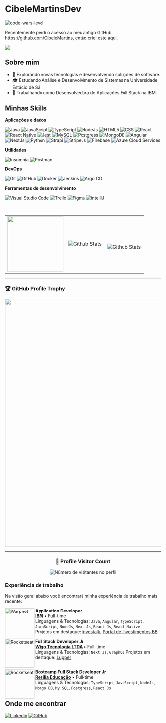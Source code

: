 # CibeleMartinsDev

<img src="https://www.codewars.com/users/CibeleMartinsDev/badges/large" alt="code-wars-level"/>

Recentemente perdi o acesso ao meu antigo GitHub https://github.com/CibeleMartins, então criei este aqui.

![](https://komarev.com/ghpvc/?username=CibeleMartinsDev&color=006bed)

## Sobre mim

- 🤔 Explorando novas tecnologias e desenvolvendo soluções de software.
- 🎓 Estudando Análise e Desenvolvimento de Sistemas na Universidade Estácio de Sá.
- 💼 Trabalhando como Desenvolvedora de Aplicações Full Stack na IBM.

## Minhas Skills

**Aplicações e dados**

![Java](https://img.shields.io/badge/-Java-333333?style=flat&logo=Java&logoColor=007396)
![JavaScript](https://img.shields.io/badge/-JavaScript-333333?style=flat&logo=javascript)
![TypeScript](https://img.shields.io/badge/-TypeScript-333333?style=flat&logo=typescript)
![NodeJs](https://img.shields.io/badge/-NodeJs-333333?style=flat&logo=nodejs)
![HTML5](https://img.shields.io/badge/-HTML5-333333?style=flat&logo=HTML5)
![CSS](https://img.shields.io/badge/-CSS-333333?style=flat&logo=CSS3&logoColor=1572B6)
![React](https://img.shields.io/badge/-React-333333?style=flat&logo=react)
![React Native](https://img.shields.io/badge/-React%20Native-333333?style=flat&logo=react)
![Jest](https://img.shields.io/badge/-Jest-333333?style=flat&logo=jest)
![MySQL](https://img.shields.io/badge/-MySQL-333333?style=flat&logo=mysql)
![Postgress](https://img.shields.io/badge/-Postgress-333333?style=flat&logo=postgress)
![MongoDB](https://img.shields.io/badge/-MongoDB-333333?style=flat&logo=mongodb)
![Angular](https://img.shields.io/badge/-Angular-333333?style=flat&logo=angular)
![NextJs](https://img.shields.io/badge/-NextJs-333333?style=flat&logo=nextjs)
![Python](https://img.shields.io/badge/-Python-333333?style=flat&logo=python)
![Strapi](https://img.shields.io/badge/-Strapi-333333?style=flat&logo=strapi)
![StripeJs](https://img.shields.io/badge/-Stripejs-333333?style=flat&logo=stripejs)
![Firebase](https://img.shields.io/badge/-Firebase-333333?style=flat&logo=firebase)
![Azure Cloud Services](https://img.shields.io/badge/-Microsoft-333333?style=flat&logo=Microsoft)

**Utilidades**

![Insomnia](https://img.shields.io/badge/-Insomnia-333333?style=flat&logo=insomnia)
![Postman](https://img.shields.io/badge/-Postman-333333?style=flat&logo=postman)

**DevOps**

![Git](https://img.shields.io/badge/-Git-333333?style=flat&logo=git)
![GitHub](https://img.shields.io/badge/-GitHub-333333?style=flat&logo=github)
![Docker](https://img.shields.io/badge/-Docker-333333?style=flat&logo=docker)
![Jenkins](https://img.shields.io/badge/-Jenkins-333333?style=flat&logo=jenkins)
![Argo CD](https://img.shields.io/badge/-ArgoCD-333333?style=flat&logo=argocd)

**Ferramentas de desenvolvimento**

![Visual Studio Code](https://img.shields.io/badge/-Visual%20Studio%20Code-333333?style=flat&logo=visual-studio-code&logoColor=007ACC)
![Trello](https://img.shields.io/badge/-Trello-333333?style=flat&logo=trello&logoColor=007ACC)
![Figma](https://img.shields.io/badge/-Figma-333333?style=flat&logo=figma&logoColor=007ACC)
![intelliJ](https://img.shields.io/badge/-intelliJ-333333?style=flat&logo=intelliJ&logoColor=007ACC)

<br/>

<table>
  <tr>
    <td>
 
<a href="https://github.com/CibeleMartinsDev" title="Perfil da Cibele">
  <img height="180em" src="https://github-readme-stats.vercel.app/api?username=CibeleMartinsDev&theme=dracula&show_icons=true" />
</a>
    </td>
    <td>
      <img
        align="left"
        src="https://github-readme-stats.vercel.app/api/top-langs/?username=CibeleMartinsDev&theme=dark&hide_border=false&include_all_commits=true&count_private=true&layout=compact"
        alt="Github Stats"
      />
    </td>
    <td>
      <br />
      <img
        align="left"
        src="https://github-readme-streak-stats.herokuapp.com/?user=CibeleMartinsDev&theme=dark&hide_border=false"
        alt="Github Stats"
      />
    </td>
  </tr>
</table>

---

### 🏆 GitHub Profile Trophy

<p align="center">
  <a
    href="https://github.com/ryo-ma/github-profile-trophy"
    title="repositório de troféus"
  >
    <img
      width="800"
      src="https://github-profile-trophy.vercel.app/?username=CibeleMartinsDev&column=8&theme=darkhub&no-frame=true&no-bg=true"
    />
  </a>
</p>

---

<div align="center">
  <h3><b>📍 Profile Visitor Count</b></h3>
</div>

<p align="center">
  <img
    src="https://profile-counter.glitch.me/CibeleMartinsDev/count.svg"
    alt="Número de visitantes no perfil"
  />
</p>


### Experiência de trabalho

Na visão geral abaixo você encontrará minha experiência de trabalho mais recente:

[<img align="left" height="94px" width="94px" alt="Warpnet" src="https://www.ibm.com/brand/experience-guides/developer/8f4e3cc2b5d52354a6d43c8edba1e3c9/02_8-bar-reverse.svg"/>](https://www.ibm.com/brand/experience-guides/developer/8f4e3cc2b5d52354a6d43c8edba1e3c9/02_8-bar-reverse.svg)

**Application Developer** \
[**IBM**](https://www.ibm.com/br-pt) • Full-time \
Linguagens & Tecnologias: `Java`, `Angular`, `TypeScript`, `JavaScript`, `NodeJs`, `Next Js`, `React Js`, `React Native`\
Projetos em destaque: [Investalk](https://investalk.bb.com.br/), [Portal de Investimentos BB](https://investimentos.bb.com.br)
<br/>

[<img align="left" height="94px" width="94px" alt="Rocketseat" src="https://play-lh.googleusercontent.com/AeQ5-cjosCzRfCI4SiT8n0vUcAqWxOnaRegKsYoZ0Ysqc6W7JfMnoz7XeDgWjjA-260=w240-h480-rw"/>](https://lupper.com.br/)

**Full Stack Developer Jr** \
[**Wigo Tecnologia LTDA**](https://www.solutudo.com.br/empresas/pr/maringa/diversos/wigo-tecnologia-860100) • Full-time \
Linguagens & Tecnologias: `Next Js`, `GraphQL`
Projetos em destaque: [Lupper](https://lupper.com.br/)
<br/>
<br/>

[<img align="left" height="94px" width="94px" alt="Rocketseat" src="https://media.licdn.com/dms/image/C4D0BAQEr9DAewtvRSQ/company-logo_200_200/0/1633706590981/resilia_educacao_logo?e=2147483647&v=beta&t=oR3-fhOgb76f2-bhF-pQfSSCUPIQUTWW7DcZDWUCeng"/>](https://www.resilia.com.br/)

**Bootcamp Full Stack Developer Jr** \
[**Resilia Educação**](https://www.resilia.com.br/) • Full-time \
Linguagens & Tecnologias: `TypeScript`, `JavaScript`, `NodeJs`, `Mongo DB`, `My SQL`, `Postgress`, `React Js`
<br/>

## Onde me encontrar

[![Linkedin](https://img.shields.io/badge/-/CibeleMartinsDev-blue?style=flat-square&logo=Linkedin&logoColor=white&link=https://www.linkedin.com/in/cibelemartinssss/)](<[LINK-DO-SEU-LINKEDIN](https://www.linkedin.com/in/cibelemartinssss/)>)
[![GitHub](https://img.shields.io/github/followers/CibeleMartinsDev?label=follow&style=social)](<[LINK-DO-SEU-GITHUB](https://github.com/CibeleMartins)>)
